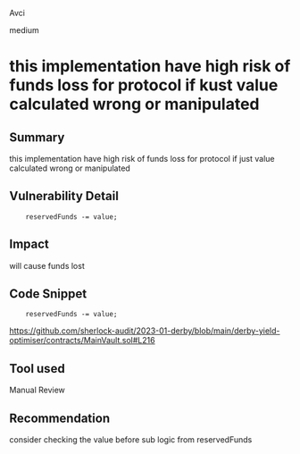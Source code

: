 Avci

medium

# this implementation have high risk of funds loss for protocol if kust value calculated wrong or manipulated

## Summary
this implementation have high risk of funds loss for protocol if just value calculated wrong or manipulated 
## Vulnerability Detail
```solidity
    reservedFunds -= value;

```
## Impact
will cause funds lost 
## Code Snippet
```solidity
    reservedFunds -= value;

```
https://github.com/sherlock-audit/2023-01-derby/blob/main/derby-yield-optimiser/contracts/MainVault.sol#L216
## Tool used

Manual Review

## Recommendation
consider checking the value before sub logic from reservedFunds